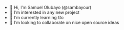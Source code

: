 - 👋 Hi, I’m Samuel Olubayo (@sambayour)
- 👀 I’m interested in any new project
- 🌱 I’m currently learning Go
- 💞️ I’m looking to collaborate on nice open source ideas
<!-- - 📫 you can reach me at samuelolubayo@gmail.com -->

<!---
sambayour/sambayour is a ✨ special ✨ repository because its `README.md` (this file) appears on your GitHub profile.
You can click the Preview link to take a look at your changes.
--->
